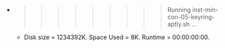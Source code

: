 * >>>>>>>>> Running inst-min-con-05-keyring-aptly.sh ...
  * Disk size = 1234392K. Space Used = 8K. Runtime = 00:00:00:00.
